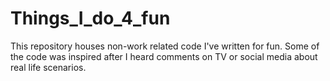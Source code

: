 # Things_I_do_4_fun
This repository houses non-work related code I've written for fun. Some of the code was inspired after I heard comments on TV or social media about real life scenarios.
